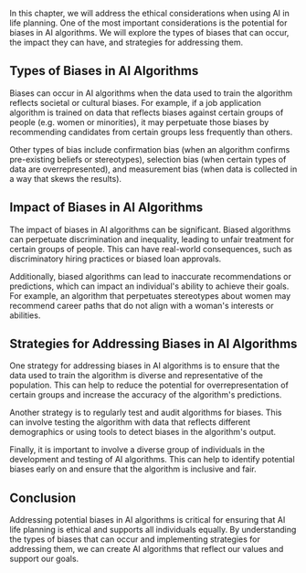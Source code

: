 

In this chapter, we will address the ethical considerations when using AI in life planning. One of the most important considerations is the potential for biases in AI algorithms. We will explore the types of biases that can occur, the impact they can have, and strategies for addressing them.

Types of Biases in AI Algorithms
--------------------------------

Biases can occur in AI algorithms when the data used to train the algorithm reflects societal or cultural biases. For example, if a job application algorithm is trained on data that reflects biases against certain groups of people (e.g. women or minorities), it may perpetuate those biases by recommending candidates from certain groups less frequently than others.

Other types of bias include confirmation bias (when an algorithm confirms pre-existing beliefs or stereotypes), selection bias (when certain types of data are overrepresented), and measurement bias (when data is collected in a way that skews the results).

Impact of Biases in AI Algorithms
---------------------------------

The impact of biases in AI algorithms can be significant. Biased algorithms can perpetuate discrimination and inequality, leading to unfair treatment for certain groups of people. This can have real-world consequences, such as discriminatory hiring practices or biased loan approvals.

Additionally, biased algorithms can lead to inaccurate recommendations or predictions, which can impact an individual's ability to achieve their goals. For example, an algorithm that perpetuates stereotypes about women may recommend career paths that do not align with a woman's interests or abilities.

Strategies for Addressing Biases in AI Algorithms
-------------------------------------------------

One strategy for addressing biases in AI algorithms is to ensure that the data used to train the algorithm is diverse and representative of the population. This can help to reduce the potential for overrepresentation of certain groups and increase the accuracy of the algorithm's predictions.

Another strategy is to regularly test and audit algorithms for biases. This can involve testing the algorithm with data that reflects different demographics or using tools to detect biases in the algorithm's output.

Finally, it is important to involve a diverse group of individuals in the development and testing of AI algorithms. This can help to identify potential biases early on and ensure that the algorithm is inclusive and fair.

Conclusion
----------

Addressing potential biases in AI algorithms is critical for ensuring that AI life planning is ethical and supports all individuals equally. By understanding the types of biases that can occur and implementing strategies for addressing them, we can create AI algorithms that reflect our values and support our goals.
